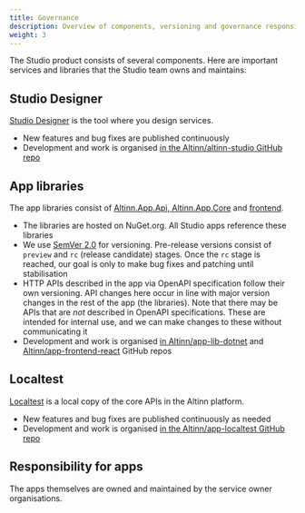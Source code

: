 ```yaml
---
title: Governance
description: Overview of components, versioning and governance responsibilities in Altinn Studio.
weight: 3
---
```


The Studio product consists of several components. Here are important services and libraries that the Studio team owns and maintains:

## Studio Designer
[Studio Designer](https://altinn.studio/) is the tool where you design services.

- New features and bug fixes are published continuously
- Development and work is organised [in the Altinn/altinn-studio GitHub repo](https://github.com/Altinn/altinn-studio)

## App libraries
The app libraries consist of [Altinn.App.Api, Altinn.App.Core](https://github.com/Altinn/app-lib-dotnet) and [frontend](https://github.com/Altinn/app-frontend-react).

- The libraries are hosted on NuGet.org. All Studio apps reference these libraries
- We use [SemVer 2.0](https://semver.org/) for versioning. Pre-release versions consist of `preview` and `rc` (release candidate) stages. Once the `rc` stage is reached, our goal is only to make bug fixes and patching until stabilisation
- HTTP APIs described in the app via OpenAPI specification follow their own versioning. API changes here occur in line with major version changes in the rest of the app (the libraries). Note that there may be APIs that are _not_ described in OpenAPI specifications. These are intended for internal use, and we can make changes to these without communicating it
- Development and work is organised [in Altinn/app-lib-dotnet](https://github.com/Altinn/app-lib-dotnet) and [Altinn/app-frontend-react](https://github.com/Altinn/app-frontend-react) GitHub repos

## Localtest
[Localtest](https://github.com/Altinn/app-localtest) is a local copy of the core APIs in the Altinn platform.

- New features and bug fixes are published continuously as needed
- Development and work is organised [in the Altinn/app-localtest GitHub repo](https://github.com/Altinn/app-localtest)

## Responsibility for apps
The apps themselves are owned and maintained by the service owner organisations.